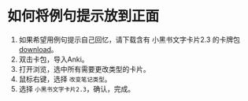 # 如何将例句提示放到正面
1. 如果希望用例句提示自己回忆，请下载含有 小黑书文字卡片2.3 的卡牌包 [download](../test/小黑书文字卡片2.3)。
2. 双击卡包，导入Anki。
3. 打开浏览，选中所有需要更改类型的卡片。
4. 鼠标右键，选择 `改变笔记类型`。
5. 选择 `小黑书文字卡片2.3`，确认，完成。

